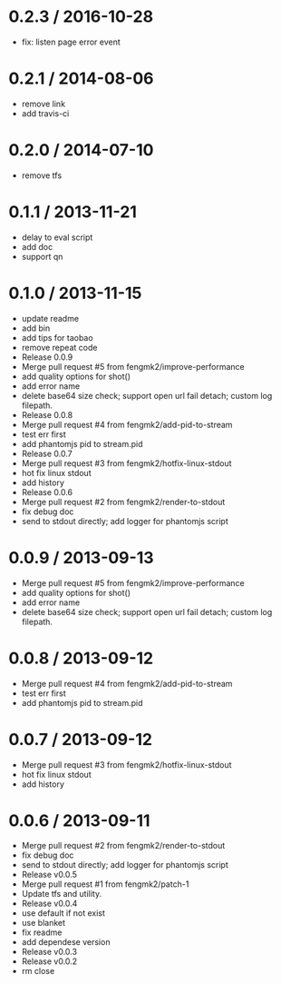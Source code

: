 
0.2.3 / 2016-10-28
==================

  * fix: listen page error event

0.2.1 / 2014-08-06
==================

  * remove link
  * add travis-ci

0.2.0 / 2014-07-10
==================

  * remove tfs

0.1.1 / 2013-11-21
==================

  * delay to eval script
  * add doc
  * support qn

0.1.0 / 2013-11-15
==================

  * update readme
  * add bin
  * add tips for taobao
  * remove repeat code
  * Release 0.0.9
  * Merge pull request #5 from fengmk2/improve-performance
  * add quality options for shot()
  * add error name
  * delete base64 size check; support open url fail detach; custom log filepath.
  * Release 0.0.8
  * Merge pull request #4 from fengmk2/add-pid-to-stream
  * test err first
  * add phantomjs pid to stream.pid
  * Release 0.0.7
  * Merge pull request #3 from fengmk2/hotfix-linux-stdout
  * hot fix linux stdout
  * add history
  * Release 0.0.6
  * Merge pull request #2 from fengmk2/render-to-stdout
  * fix debug doc
  * send to stdout directly; add logger for phantomjs script

0.0.9 / 2013-09-13
==================

  * Merge pull request #5 from fengmk2/improve-performance
  * add quality options for shot()
  * add error name
  * delete base64 size check; support open url fail detach; custom log filepath.

0.0.8 / 2013-09-12
==================

  * Merge pull request #4 from fengmk2/add-pid-to-stream
  * test err first
  * add phantomjs pid to stream.pid

0.0.7 / 2013-09-12
==================

  * Merge pull request #3 from fengmk2/hotfix-linux-stdout
  * hot fix linux stdout
  * add history

0.0.6 / 2013-09-11
==================

  * Merge pull request #2 from fengmk2/render-to-stdout
  * fix debug doc
  * send to stdout directly; add logger for phantomjs script
  * Release v0.0.5
  * Merge pull request #1 from fengmk2/patch-1
  * Update tfs and utility.
  * Release v0.0.4
  * use default if not exist
  * use blanket
  * fix readme
  * add dependese version
  * Release v0.0.3
  * Release v0.0.2
  * rm close
